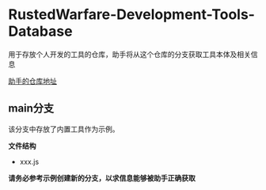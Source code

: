 # RustedWarfare-Development-Tools-Database

用于存放个人开发的工具的仓库，助手将从这个仓库的分支获取工具本体及相关信息

[助手的仓库地址](https://github.com/Delta-Water/RustedWarfare-Development-Tools)

## main分支

该分支中存放了内置工具作为示例。

**文件结构**

- xxx.js

**请务必参考示例创建新的分支，以求信息能够被助手正确获取**
